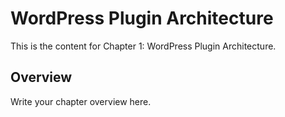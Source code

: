 # WordPress Plugin Architecture

This is the content for Chapter 1: WordPress Plugin Architecture.

## Overview

Write your chapter overview here.

